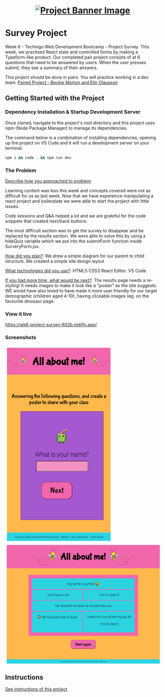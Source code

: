 <h1 align="center">
  <a href="">
    <img src="/src/assets/survey.svg" alt="Project Banner Image">
  </a>
</h1>

# Survey Project

Week 6 - Technigo Web Development Bootcamp - Project Survey. This week, we practised React state and controlled forms by making a Typeform-like product. Our completed pair project consists of at 6 questions that need to be answered by users. When the user presses submit, they see a summary of their answers.

This project should be done in pairs. You will practice working in a dev team: <ins>Paired Project - Beckie Morton and Elin Olausson</ins>

## Getting Started with the Project

### Dependency Installation & Startup Development Server

Once cloned, navigate to the project's root directory and this project uses npm (Node Package Manager) to manage its dependencies.

The command below is a combination of installing dependencies, opening up the project on VS Code and it will run a development server on your terminal.

```bash
npm i && code . && npm run dev
```

### The Problem

<ins>Describe how you approached to problem</ins>: 

Learning content was less this week and concepts covered were not as difficult for us as last week. Now that we have expereince manipulating a react project and boilerplate we were able to start the project with little issues.

Code sessions and Q&A helped a lot and we are grateful for the code snippets that created next/back buttons.

The most difficult section was to get the survey to disappear and be replaced by the results section. We were able to solve this by using a hideQuiz variable which we put into the submitForm function inside SurveryForm.jsx.

<ins>How did you plan?</ins>: 
We drew a simple diagram for our parent to child structure.
We created a simple site design layout

<ins>What technologies did you use?</ins>:
HTML5
CSS3
React
Editor: VS Code

<ins>If you had more time, what would be next?</ins>: The results page needs a re-styling! It needs images to make it look like a "poster" as the site suggests.
WE would have also loved to have made it more user friendly for our target demographic (children aged 4-10), having clickable images (eg. on the favourite dinosaur page.

### View it live

https://wk6-project-survey-602b.netlify.app/

### Screenshots

![Screenshot of Start page](/public/assets/screenshot1.png?raw=true "Screenshot of Start page") ![Screenshot of Result page](/public/assets/screenshot2.png?raw=true "Screenshot of Result page")



## Instructions

<a href="instructions.md">
   See instructions of this project
  </a>
